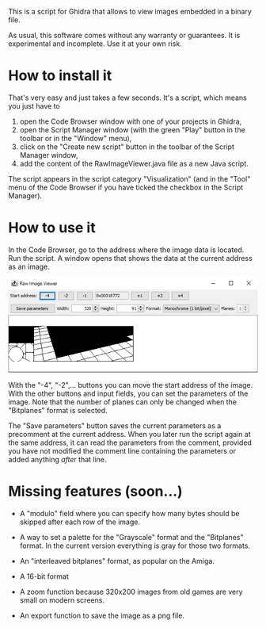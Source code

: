 This is a script for Ghidra that allows to view images embedded in a binary file.

As usual, this software comes without any warranty or guarantees. It is experimental and incomplete. Use it at your own risk.

# How to install it

That's very easy and just takes a few seconds. It's a script, which means you just have to
1. open the Code Browser window with one of your projects in Ghidra,
1. open the Script Manager window (with the green "Play" button in the toolbar or in the "Window" menu),
1. click on the "Create new script" button in the toolbar of the Script Manager window,
1. add the content of the RawImageViewer.java file as a new Java script.

The script appears in the script category "Visualization" (and in the "Tool" menu of the Code Browser if you have ticked the  checkbox in the Script Manager).

# How to use it

In the Code Browser, go to the address where the image data is located. Run the script. A window opens that shows the data at the current address as an image.

![screenshot](screenshot.png)

With the "-4", "-2",... buttons you can move the start address of the image. With the other buttons and input fields, you can set the parameters of the image. Note that the number of planes can only be changed when the "Bitplanes" format is selected.

The "Save parameters" button saves the current parameters as a precomment at the current address. When you later run the script again at the same address, it can read the parameters from the comment, provided you have not modified the comment line containing the parameters or added anything *after* that line.

# Missing features (soon...)

- A "modulo" field where you can specify how many bytes should be skipped after each row of the image.

- A way to set a palette for the "Grayscale" format and the "Bitplanes" format. In the current version everything is gray for those two formats.

- An "interleaved bitplanes" format, as popular on the Amiga.

- A 16-bit format

- A zoom function because 320x200 images from old games are very small on modern screens.

- An export function to save the image as a png file.



